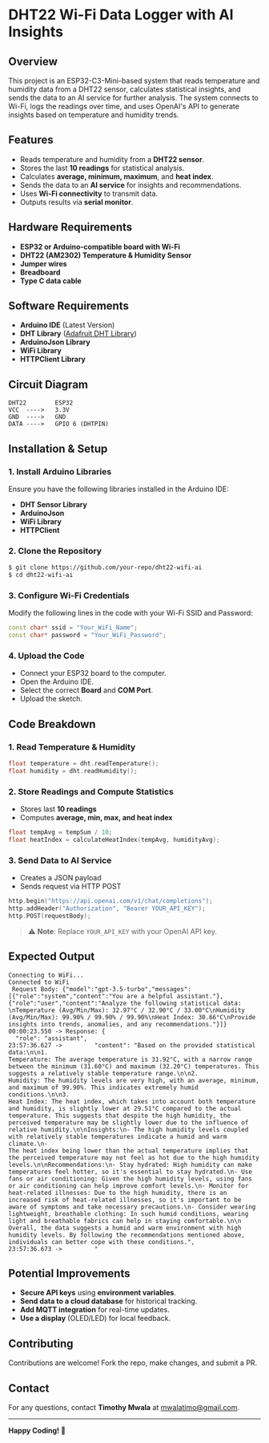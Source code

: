 # DHT22 Wi-Fi Data Logger with AI Insights

## Overview
This project is an ESP32-C3-Mini-based system that reads temperature and humidity data from a DHT22 sensor, calculates statistical insights, and sends the data to an AI service for further analysis. The system connects to Wi-Fi, logs the readings over time, and uses OpenAI's API to generate insights based on temperature and humidity trends.

## Features
- Reads temperature and humidity from a **DHT22 sensor**.
- Stores the last **10 readings** for statistical analysis.
- Calculates **average, minimum, maximum**, and **heat index**.
- Sends the data to an **AI service** for insights and recommendations.
- Uses **Wi-Fi connectivity** to transmit data.
- Outputs results via **serial monitor**.

## Hardware Requirements
- **ESP32 or Arduino-compatible board with Wi-Fi**
- **DHT22 (AM2302) Temperature & Humidity Sensor**
- **Jumper wires**
-  **Breadboard**
-  **Type C data cable**

## Software Requirements
- **Arduino IDE** (Latest Version)
- **DHT Library** ([Adafruit DHT Library](https://github.com/adafruit/DHT-sensor-library))
- **ArduinoJson Library**
- **WiFi Library**
- **HTTPClient Library**

## Circuit Diagram
```
DHT22        ESP32
VCC  ---->   3.3V
GND  ---->   GND
DATA ---->   GPIO 6 (DHTPIN)
```

## Installation & Setup
### 1. Install Arduino Libraries
Ensure you have the following libraries installed in the Arduino IDE:
- **DHT Sensor Library**
- **ArduinoJson**
- **WiFi Library**
- **HTTPClient**

### 2. Clone the Repository
```sh
$ git clone https://github.com/your-repo/dht22-wifi-ai
$ cd dht22-wifi-ai
```

### 3. Configure Wi-Fi Credentials
Modify the following lines in the code with your Wi-Fi SSID and Password:
```cpp
const char* ssid = "Your_WiFi_Name";
const char* password = "Your_WiFi_Password";
```

### 4. Upload the Code
- Connect your ESP32 board to the computer.
- Open the Arduino IDE.
- Select the correct **Board** and **COM Port**.
- Upload the sketch.

## Code Breakdown
### 1. Read Temperature & Humidity
```cpp
float temperature = dht.readTemperature();
float humidity = dht.readHumidity();
```
### 2. Store Readings and Compute Statistics
- Stores last **10 readings**
- Computes **average, min, max, and heat index**
```cpp
float tempAvg = tempSum / 10;
float heatIndex = calculateHeatIndex(tempAvg, humidityAvg);
```
### 3. Send Data to AI Service
- Creates a JSON payload
- Sends request via HTTP POST
```cpp
http.begin("https://api.openai.com/v1/chat/completions");
http.addHeader("Authorization", "Bearer YOUR_API_KEY");
http.POST(requestBody);
```
> ⚠ **Note**: Replace `YOUR_API_KEY` with your OpenAI API key.

## Expected Output
```
Connecting to WiFi...
Connected to WiFi
 Request Body: {"model":"gpt-3.5-turbo","messages":[{"role":"system","content":"You are a helpful assistant."},{"role":"user","content":"Analyze the following statistical data: \nTemperature (Avg/Min/Max): 32.97°C / 32.90°C / 33.00°C\nHumidity (Avg/Min/Max): 99.90% / 99.90% / 99.90%\nHeat Index: 30.66°C\nProvide insights into trends, anomalies, and any recommendations."}]}
00:00:23.550 -> Response: {
  "role": "assistant",
23:57:36.627 ->         "content": "Based on the provided statistical data:\n\n1.
Temperature: The average temperature is 31.92°C, with a narrow range between the minimum (31.60°C) and maximum (32.20°C) temperatures. This suggests a relatively stable temperature range.\n\n2.
Humidity: The humidity levels are very high, with an average, minimum, and maximum of 99.90%. This indicates extremely humid conditions.\n\n3.
Heat Index: The heat index, which takes into account both temperature and humidity, is slightly lower at 29.51°C compared to the actual temperature. This suggests that despite the high humidity, the perceived temperature may be slightly lower due to the influence of relative humidity.\n\nInsights:\n- The high humidity levels coupled with relatively stable temperatures indicate a humid and warm climate.\n-
The heat index being lower than the actual temperature implies that the perceived temperature may not feel as hot due to the high humidity levels.\n\nRecommendations:\n- Stay hydrated: High humidity can make temperatures feel hotter, so it's essential to stay hydrated.\n- Use fans or air conditioning: Given the high humidity levels, using fans or air conditioning can help improve comfort levels.\n- Monitor for heat-related illnesses: Due to the high humidity, there is an increased risk of heat-related illnesses, so it's important to be aware of symptoms and take necessary precautions.\n- Consider wearing lightweight, breathable clothing: In such humid conditions, wearing light and breathable fabrics can help in staying comfortable.\n\n
Overall, the data suggests a humid and warm environment with high humidity levels. By following the recommendations mentioned above, individuals can better cope with these conditions.",
23:57:36.673 ->         "
```

## Potential Improvements
- **Secure API keys** using **environment variables**.
- **Send data to a cloud database** for historical tracking.
- **Add MQTT integration** for real-time updates.
- **Use a display** (OLED/LED) for local feedback.


## Contributing
Contributions are welcome! Fork the repo, make changes, and submit a PR.

## Contact
For any questions, contact **Timothy Mwala** at [mwalatimo@gmail.com](mailto:mwalatimo.com).

---
**Happy Coding! 🚀**

